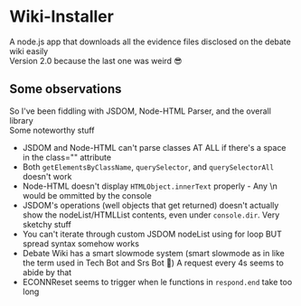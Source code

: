 # Wiki-Installer
A node.js app that downloads all the evidence files disclosed on the debate wiki easily <br />
Version 2.0 because the last one was weird :sunglasses:

## Some observations
So I've been fiddling with JSDOM, Node-HTML Parser, and the overall library <br />
Some noteworthy stuff
* JSDOM and Node-HTML can't parse classes AT ALL if there's a space in the class="" attribute
* Both `getElementsByClassName`, `querySelector`, and `querySelectorAll` doesn't work
* Node-HTML doesn't display `HTMLObject.innerText` properly - Any \n would be ommitted by the console
* JSDOM's operations (well objects that get returned) doesn't actually show the nodeList/HTMLList contents, even under `console.dir`. Very sketchy stuff
*  You can't iterate through custom JSDOM nodeList using for loop BUT spread syntax somehow works
*  Debate Wiki has a smart slowmode system (smart slowmode as in like the term used in Tech Bot and Srs Bot 🤔) A request every 4s seems to abide by that
*  ECONNReset seems to trigger when le functions in `respond.end` take too long
